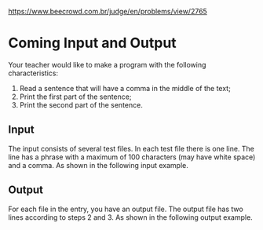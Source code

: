 https://www.beecrowd.com.br/judge/en/problems/view/2765

# Coming Input and Output

Your teacher would like to make a program with the following characteristics:

1. Read a sentence that will have a comma in the middle of the text;
1. Print the first part of the sentence;
1. Print the second part of the sentence.

## Input

The input consists of several test files. In each test file there is one line.
The line has a phrase with a maximum of 100 characters (may have white space)
and a comma. As shown in the following input example.

## Output

For each file in the entry, you have an output file. The output file has two
lines according to steps 2 and 3. As shown in the following output example.
